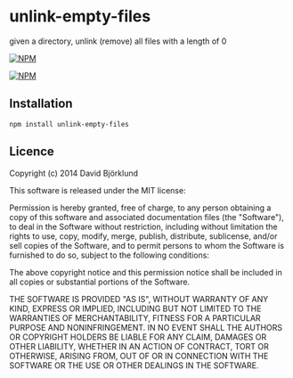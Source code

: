 # unlink-empty-files

given a directory, unlink (remove) all files with a length of 0

[![NPM](https://nodei.co/npm/unlink-empty-files.png?downloads&stars)](https://nodei.co/npm/unlink-empty-files/)

[![NPM](https://nodei.co/npm-dl/unlink-empty-files.png)](https://nodei.co/npm/unlink-empty-files/)

## Installation

```
npm install unlink-empty-files
```

## Licence

Copyright (c) 2014 David Björklund

This software is released under the MIT license:

Permission is hereby granted, free of charge, to any person obtaining a copy
of this software and associated documentation files (the "Software"), to deal
in the Software without restriction, including without limitation the rights
to use, copy, modify, merge, publish, distribute, sublicense, and/or sell
copies of the Software, and to permit persons to whom the Software is
furnished to do so, subject to the following conditions:

The above copyright notice and this permission notice shall be included in
all copies or substantial portions of the Software.

THE SOFTWARE IS PROVIDED "AS IS", WITHOUT WARRANTY OF ANY KIND, EXPRESS OR
IMPLIED, INCLUDING BUT NOT LIMITED TO THE WARRANTIES OF MERCHANTABILITY,
FITNESS FOR A PARTICULAR PURPOSE AND NONINFRINGEMENT. IN NO EVENT SHALL THE
AUTHORS OR COPYRIGHT HOLDERS BE LIABLE FOR ANY CLAIM, DAMAGES OR OTHER
LIABILITY, WHETHER IN AN ACTION OF CONTRACT, TORT OR OTHERWISE, ARISING FROM,
OUT OF OR IN CONNECTION WITH THE SOFTWARE OR THE USE OR OTHER DEALINGS IN
THE SOFTWARE.
